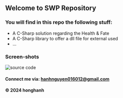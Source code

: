 ## Welcome to SWP Repository

### You will find in this repo the following stuff:

* A C-Sharp solution regarding the Health & Fate
* A C-Sharp library to offer a dll file for external used
* ...

### Screen-shots
![source code](https://www.google.com/url?sa=i&url=https%3A%2F%2Fwww.codingdojo.com%2Fblog%2Fwhat-is-react&psig=AOvVaw2bbjuGOYOA_xWz9ah-2tkT&ust=1708156857030000&source=images&cd=vfe&opi=89978449&ved=0CBMQjRxqFwoTCKDOlaSyr4QDFQAAAAAdAAAAABAE)

#### Connect me via: hanhnguyen016012@gmail.com

#### &#169; 2024 honghanh
